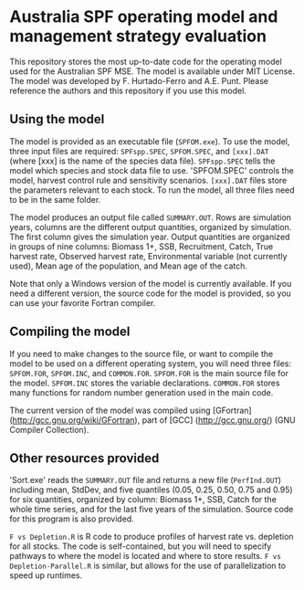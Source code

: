 Australia SPF operating model and management strategy evaluation
==========================================================================================

This repository stores the most up-to-date code for the operating model used for the Australian SPF MSE. The model is available under MIT License. The model was developed by F. Hurtado-Ferro and A.E. Punt. Please reference the authors and this repository if you use this model.

Using the model
-----------------
The model is provided as an executable file (`SPFOM.exe`). To use the model, three input files are required: `SPFspp.SPEC`, `SPFOM.SPEC`, and `[xxx].DAT` (where [xxx] is the name of the species data file). `SPFspp.SPEC` tells the model which species and stock data file to use. 'SPFOM.SPEC' controls the model, harvest control rule and sensitivity scenarios. `[xxx].DAT` files store the parameters relevant to each stock. To run the model, all three files need to be in the same folder.

The model produces an output file called `SUMMARY.OUT`. Rows are simulation years, columns are the different output quantities, organized by simulation. The first column gives the simulation year. Output quantities are organized in groups of nine columns: Biomass 1+, SSB, Recruitment, Catch, True harvest rate, Observed harvest rate, Environmental variable (not currently used), Mean age of the population, and Mean age of the catch. 

Note that only a Windows version of the model is currently available. If you need a different version, the source code for the model is provided, so you can use your favorite Fortran compiler. 

Compiling the model
---------------------
If you need to make changes to the source file, or want to compile the model to be used on a different operating system, you will need three files: `SPFOM.FOR`, `SPFOM.INC`, and `COMMON.FOR`. `SPFOM.FOR` is the main source file for the model. `SPFOM.INC` stores the variable declarations. `COMMON.FOR` stores many functions for random number generation used in the main code. 

The current version of the model was compiled using [GFortran] (http://gcc.gnu.org/wiki/GFortran), part of [GCC] (http://gcc.gnu.org/) (GNU Compiler Collection).

Other resources provided
--------------------------
'Sort.exe' reads the `SUMMARY.OUT` file and returns a new file (`PerfInd.OUT`) including mean, StdDev, and five quantiles (0.05, 0.25, 0.50, 0.75 and 0.95) for six quantities, organized by column: Biomass 1+, SSB, Catch for the whole time series, and for the last five years of the simulation. Source code for this program is also provided.

`F vs Depletion.R` is R code to produce profiles of harvest rate vs. depletion for all stocks. The code is self-contained, but you will need to specify pathways to where the model is located and where to store results. `F vs Depletion-Parallel.R` is similar, but allows for the use of parallelization to speed up runtimes. 
